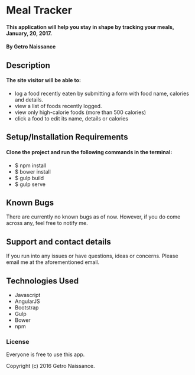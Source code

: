 # Meal Tracker

#### This application will help you stay in shape by tracking your meals, January, 20, 2017.

#### By Getro Naissance

## Description

#### The site visitor will be able to:
* log a food recently eaten by submitting a form with food name, calories and details.
* view a list of foods recently logged.
* view only high-calorie foods (more than 500 calories)
* click a food to edit its name, details or calories 

## Setup/Installation Requirements

#### Clone the project and run the following commands in the terminal:
* $ npm install
* $ bower install
* $ gulp build
* $ gulp serve

## Known Bugs

There are currently no known bugs as of now. However, if you do come across any, feel free to notify me.

## Support and contact details

If you run into any issues or have questions, ideas or concerns.  Please email me at the aforementioned email.

## Technologies Used

* Javascript
* AngularJS
* Bootstrap
* Gulp
* Bower
* npm

### License

Everyone is free to use this app.

Copyright (c) 2016 Getro Naissance.
